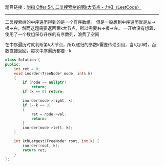题目链接：[剑指 Offer 54. 二叉搜索树的第k大节点 - 力扣（LeetCode）](https://leetcode.cn/problems/er-cha-sou-suo-shu-de-di-kda-jie-dian-lcof/)
***
二叉搜索树的中序遍历得到的是一个有序数组。
但是一般想到中序遍历就是左->根->右，然而这题需要返回第k大节点，所以需要右->根->左。
一开始没有想着，使用了一个数组保存升序的有序数列，浪费了空间

在中序遍历时就判断第k大节点，所以递归的参数k需要传递引用，当k为0时，函数直接返回，每次中序遍历都要--k
```cpp
class Solution {
public:
    int ret = 0;
    void inorder(TreeNode* node, int& k)
    {
        if (node == nullptr)
            return;
        if (k == 0) return;
        
        inorder(node->right, k);
        if (--k == 0)
        {
            ret = node->val;
            return;
        }
        inorder(node->left, k);
    }

    int kthLargest(TreeNode* root, int k) {
        inorder(root, k);
        return ret;
    }
};
```